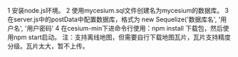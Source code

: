 1 安装node.js环境。
2 使用mycesium.sql文件创建名为mycesium的数据库。
3 在server.js中的postData中配置数据库，格式为
new Sequelize('数据库名', '用户名', '用户密码'
4 在cesium-min下进命令行使用：npm install 下载包，然后使用npm start启动。
注：支持离线地图，但需要自行下载地图瓦片，瓦片支持精度分级。瓦片太大，暂不上传。